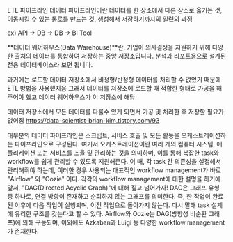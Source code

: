 ETL 파이프라인
데이터 파이프라인이란 데이터를 한 장소에서 다른 장소로 옮기는 것, 이동시킬 수 있는 통로를 만드는 것, 생성해서 저장하기까지의 일련의 과정

ex) API -> DB -> DB -> BI Tool

**데이터 웨어하우스(Data Warehouse)**란,
기업이 의사결정을 지원하기 위해 다양한 출처의 데이터를 통합하여 저장하는 중앙 저장소입니다. 분석과 리포트용으로 설계된 전용 데이터베이스라 보면 됩니다.

과거에는 로드할 데이터 저장소에서 비정형/반정형 데이터를 처리할 수 없었기 때문에 ETL 방법을 사용했지음 그래서 데이터를 저장소에 로드할 때 적합한 형태로 가공을 해주어야 했고 데이터 웨어하우스가 이 저장소에 해당

데이터 저장소에서 모든 데이터를 다룰수 있게 되면서 가공 및 처리한 후 저장할 필요가 없어짐
https://data-scientist-brian-kim.tistory.com/93

대부분의 데이터 파이프라인은 스크립트, 서비스 호출 및 모든 활동을 오케스트레이션하는 파이프라인으로 구성된다. 여기서 오케스트레이션이란 여러 개의 컴퓨터 시스템, 애플리케이션 또는 서비스를 조율 및 관리하는 것을 의미하며, 이를 통해 복잡한 task와 workflow를 쉽게 관리할 수 있도록 지원해준다.
이 때, 각 task 간 의존성을 설정해서 관리해줘야 하는데, 이러한 경우 사용되는 대표적인 workflow management가 바로 "Airflow" 와 "Oozie" 이다.
각각의 workflow management에 대한 설명을 하기에 앞서, "DAG(Directed Acyclic Graph)"에 대해 짚고 넘어가자!
DAG은 그래프 유형 중 하나로, 연결 방향이 존재하고 순회하지 않는 그래프를 의미한다. 즉, 한 작업이 완료된 이후에 다음 작업이 실행되며, 이전 작업으로 돌아가지 않는다. 다시 말해 task 설계에 유리한 구조를 갖는다고 할 수 있다.
 Airflow와 Oozie는 DAG(방향성 비순환 그래프)에 의해 구동되며, 이외에도 Azkaban과 Luigi 등 다양한 workflow management가 존재한다.
